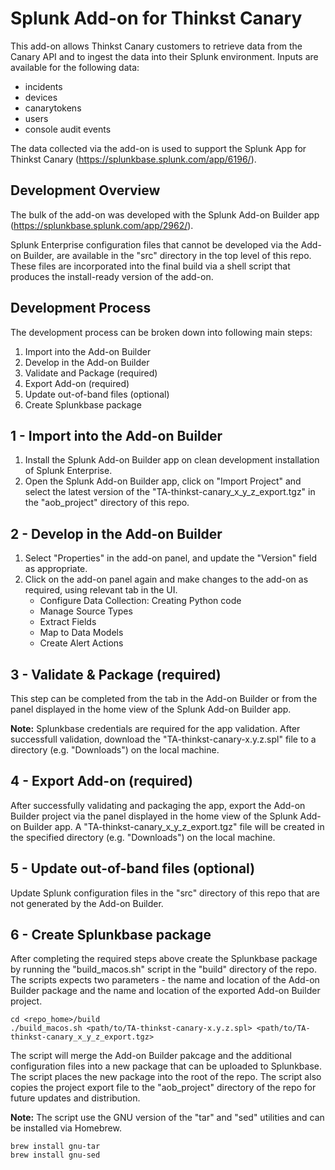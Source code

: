 # Splunk Add-on for Thinkst Canary

This add-on allows Thinkst Canary customers to retrieve data from the Canary API and to ingest the data into their Splunk environment. Inputs are available for the following data:

- incidents
- devices
- canarytokens
- users
- console audit events

The data collected via the add-on is used to support the Splunk App for Thinkst Canary (<https://splunkbase.splunk.com/app/6196/>).

## Development Overview

The bulk of the add-on was developed with the Splunk Add-on Builder app (<https://splunkbase.splunk.com/app/2962/>).

Splunk Enterprise configuration files that cannot be developed via the Add-on Builder, are available in the "src" directory in the top level of this repo. These files are incorporated into the final build via a shell script that produces the install-ready version of the add-on.

## Development Process

The development process can be broken down into following main steps:

1. Import into the Add-on Builder
2. Develop in the Add-on Builder
3. Validate and Package (required)
4. Export Add-on (required)
5. Update out-of-band files (optional)
6. Create Splunkbase package

## 1 - Import into the Add-on Builder

1. Install the Splunk Add-on Builder app on clean development installation of Splunk Enterprise.
2. Open the Splunk Add-on Builder app, click on "Import Project" and select the latest version of the "TA-thinkst-canary_x_y_z_export.tgz" in the "aob_project" directory of this repo.

## 2 - Develop in the Add-on Builder

1. Select "Properties" in the add-on panel, and update the "Version" field as appropriate.
2. Click on the add-on panel again and make changes to the add-on as required, using relevant tab in the UI.
    - Configure Data Collection: Creating Python code
    - Manage Source Types
    - Extract Fields
    - Map to Data Models
    - Create Alert Actions

## 3 - Validate & Package (required)

This step can be completed from the tab in the Add-on Builder or from the panel displayed in the home view of the Splunk Add-on Builder app.

**Note:** Splunkbase credentials are required for the app validation.
After successfull validation, download the "TA-thinkst-canary-x.y.z.spl" file to a directory (e.g. "Downloads") on the local machine.

## 4 - Export Add-on (required)
After successfully validating and packaging the app, export the Add-on Builder project via the panel displayed in the home view of the Splunk Add-on Builder app. A "TA-thinkst-canary_x_y_z_export.tgz" file will be created in the specified directory (e.g. "Downloads") on the local machine.

## 5 - Update out-of-band files (optional)
Update Splunk configuration files in the "src" directory of this repo that are not generated by the Add-on Builder.

## 6 - Create Splunkbase package
After completing the required steps above create the Splunkbase package by running the "build_macos.sh" script in the "build" directory of the repo. The scripts expects two parameters - the name and location of the Add-on Builder package and the name and location of the exported Add-on Builder project.

```
cd <repo_home>/build
./build_macos.sh <path/to/TA-thinkst-canary-x.y.z.spl> <path/to/TA-thinkst-canary_x_y_z_export.tgz>
```

The script will merge the Add-on Builder pakcage and the additional configuration files into a new package that can be uploaded to Splunkbase. The script places the new package into the root of the repo. The script also copies the project export file to the "aob_project" directory of the repo for future updates and distribution.

**Note:** The script use the GNU version of the "tar" and "sed" utilities and can be installed via Homebrew.

```
brew install gnu-tar
brew install gnu-sed
```

